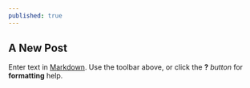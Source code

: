 ```yaml
---
published: true
---
```

## A New Post

Enter text in [Markdown](http://daringfireball.net/projects/markdown/). Use the toolbar above, or click the **?** _button_ for **formatting** help.
